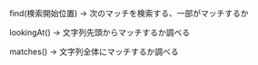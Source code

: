 find(検索開始位置) → 次のマッチを検索する、一部がマッチするか    

lookingAt() → 文字列先頭からマッチするか調べる  


matches() → 文字列全体にマッチするか調べる  